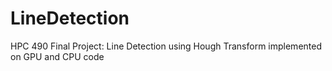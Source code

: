 # LineDetection
HPC 490 Final Project: Line Detection using Hough Transform implemented on GPU and CPU code
